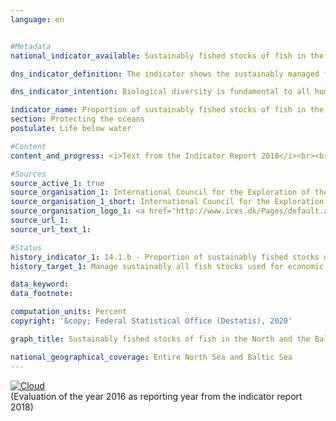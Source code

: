 ```yaml
---                   
language: en                   


#Metadata                   
national_indicator_available: Sustainably fished stocks of fish in the North and the Baltic Sea as a proportion of all MSY examined stocks                    

dns_indicator_definition: The indicator shows the sustainably managed fish stocks (according to the Maximum Sustainable Yield [MSY] approach) as a proportion of the total of managed fish stocks in the North and the Baltic Sea.                   

dns_indicator_intention: Biological diversity is fundamental to all human life. Only if the natural capital – for example, in the form of fish stocks in the North and the Baltic Sea – is protected and preserved it can also provide future generations with critical ecosystem services. The target of the indicator is to describe the extent to which the goal defined in the Regulation on the Common Fisheries Policy has been achieved. The goal states that all fish stocks used for economic purposes have to be sustainably managed in accordance with the MSY approach by 2020.                   

indicator_name: Proportion of sustainably fished stocks of fish in the North and the Baltic Sea                   
section: Protecting the oceans                   
postulate: Life below water                   

#Content                    
content_and_progress: <i>Text from the Indicator Report 2018</i><br><br>Not all fish stocks are examined with reference to their sustainable management. Therefore, the number of fish stocks that are sustainably managed based on the MSY approach should always be viewed in relation to overall fish stocks. Although an expansion of the investigation to include as many stocks as possible is desirable, the high cost of these investigations means that the prospect of recording all stocks, even those that are economically less relevant and less fished, is unrealistic.<br><br>Based on current estimates, a total of 58 fish stocks in the North Sea and 20 stocks in the Baltic Sea are used for economic purposes. The number of stocks examined using the MSY approach is currently 8 in the Baltic Sea and 22 in the North Sea. This means that only a third of all managed stocks are fully analysed with respect to sustainable management. All other stocks for which the data available are not sufficient for analysis according to the MSY method are not included in this indicator.<br><br>A stock is considered to be “sustainably managed” if the actual amount of fish caught per year and the fish stock do not exceed the scientifically recommended amount based on the MSY approach, or if they comply with the requirements of a long-term management plan assessed as sustainable according to the MSY approach. In this context, a “fish stock“ is defined as an independently reproducing population of a specific species of fish. A specific species can therefore have multiple stocks and, depending on the stock, can also have different guideline values regarding the amount of fish caught. As a rule, each stock is assigned a guideline value according to its previous development.<br><br>The guideline values for the managed stocks are calculated by the International Council for the Exploration of the Sea (ICES).<br><br>The annual calculation of the amounts of fish caught sustainably according to the MSY approach is based on stochastic predictions, which use calculations of historical stock trends. Information about fish quantities landed is based on reported catches. Samples taken from this provide insights into the demographic parameters of the population, such as age and size. Other important sources of information on the state of fish stocks are scientific surveys conducted on research vessels that are independent of the fishing industry.<br><br>In 2016, the sustainably managed stocks of fish accounted for 56.7&nbsp;% of the total stocks examined in accordance with the MSY approach in the North Sea and the Baltic Sea. The relevant proportions were 59.1&nbsp;% in the North Sea and 50.0&nbsp;% in the Baltic Sea.<br><br>Regarding the development between 2011 and 2016, the overall progress was positive. In 2012 and 2014, however, the proportion of sustainably managed fish stocks was lower compared with the previous year. It is difficult to assess the indicator because it is influenced in addition to the development of the stocks, also by the selection of stocks to be considered. Thus, the basis of assessment can vary from year to year, which makes it difficult to compare the results of individual years. In addition, the recommended amounts of fish caught apply across countries and therefore can only be fulfilled indirectly by the efforts of a single country alone.                   

#Sources
source_active_1: true                           
source_organisation_1: International Council for the Exploration of the Sea                           
source_organisation_1_short: International Council for the Exploration of the Sea (ICES)                           
source_organisation_logo_1: <a href="http://www.ices.dk/Pages/default.aspx"><img src="https://g205sdgs.github.io/sdg-indicators/public/LogosEn/ices.png" alt="Logo International Council for the Exploration of the Sea (ICES)" title="Click here to visit the homepage of the organization" /></a>                           
source_url_1:                            
source_url_text_1:                            

#Status                   
history_indicator_1: 14.1.b - Proportion of sustainably fished stocks of fish in the North and the Baltic Sea                   
history_target_1: Manage sustainably all fish stocks used for economic purposes in accordance with the MSY approach by 2020

data_keyword:                    
data_footnote:                    

computation_units: Percent                   
copyright: '&copy; Federal Statistical Office (Destatis), 2020'                   

graph_title: Sustainably fished stocks of fish in the North and the Baltic Sea as a proportion of all MSY examined stocks                    

national_geographical_coverage: Entire North Sea and Baltic Sea                   
---
```

<div>                           
  <div class="my-header">                           
    <a href="https://sustainabledevelopment-deutschland.github.io/en/status/"><img src="https://g205sdgs.github.io/sdg-indicators/public/Wettersymbole/Wolke.png" title="The indicator is moving in the right direction but if the trend continues, the target value will be missed by more than 20&nbsp;% in the target year" alt="Cloud" />                           
    </a>                           
  </div>
  <div class="my-header-note">
    <span>(Evaluation of the year 2016 as reporting year from the indicator report 2018)</span>
  </div>                           
</div>